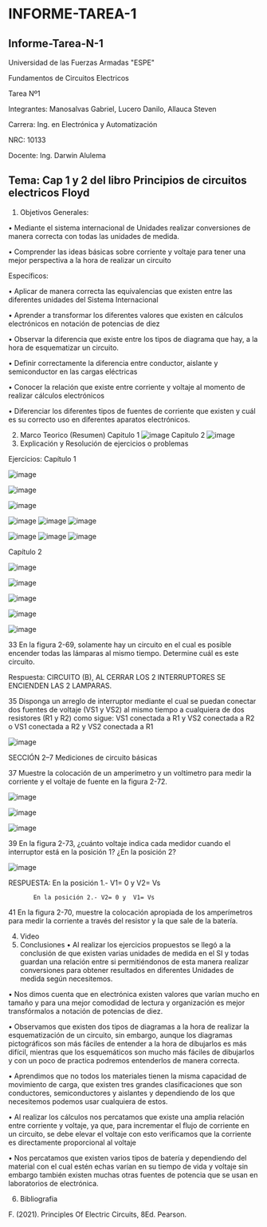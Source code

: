 # INFORME-TAREA-1
Informe-Tarea-N-1
-----------------------------------------------------------------------------------------------------------------------------
Universidad de las Fuerzas Armadas "ESPE"

Fundamentos de Circuitos Electricos

Tarea Nº1

Integrantes: Manosalvas Gabriel, Lucero Danilo, Allauca Steven

Carrera: Ing. en Electrónica y Automatización

NRC: 10133

Docente: Ing. Darwin Alulema

Tema: Cap 1 y 2 del libro Principios de circuitos electricos Floyd
-----------------------------------------------------------------------------------------------------------------------------
1. Objetivos
Generales:

• Mediante el sistema internacional de Unidades realizar conversiones de manera correcta con todas las unidades de medida.

• Comprender las ideas básicas sobre corriente y voltaje para tener una mejor perspectiva a la hora de realizar un circuito

Específicos:

• Aplicar de manera correcta las equivalencias que existen entre las diferentes unidades del Sistema Internacional

• Aprender a transformar los diferentes valores que existen en cálculos electrónicos en notación de potencias de diez

• Observar la diferencia que existe entre los tipos de diagrama que hay, a la hora de esquematizar un circuito.

• Definir correctamente la diferencia entre conductor, aislante y semiconductor en las cargas eléctricas

• Conocer la relación que existe entre corriente y voltaje al momento de realizar cálculos electrónicos

• Diferenciar los diferentes tipos de fuentes de corriente que existen y cuál es su correcto uso en diferentes aparatos electrónicos.

2. Marco Teorico (Resumen)
 Capitulo 1
 ![image](https://user-images.githubusercontent.com/94025287/141034234-b42dbf0e-8c97-4c3c-84fc-b0b4e47ff0cd.png)
Capitulo 2
![image](https://user-images.githubusercontent.com/94025287/141034280-94bf226a-3119-4e74-a1d9-9625b93e0491.png)
3. Explicación y Resolución de ejercicios o problemas

Ejercicios:
Capítulo 1

![image](https://user-images.githubusercontent.com/93210648/141297677-ed929a13-d97f-447f-9d19-fed586cc424a.png)

![image](https://user-images.githubusercontent.com/93210648/141297979-a513d676-0efb-4696-bc8c-5eecb30f63d2.png)


![image](https://user-images.githubusercontent.com/93210648/141297882-6c4f0e38-665e-4bc8-bcd8-42bc3bb84a98.png)


![image](https://user-images.githubusercontent.com/93210648/141226656-9b089990-11c3-4f0b-bddd-968709ae393d.png)
![image](https://user-images.githubusercontent.com/93210648/141226909-2567d4ba-e1d1-4abf-848c-c7517d00c4e3.png)
![image](https://user-images.githubusercontent.com/93210648/141227341-9b3ba3bc-0fa2-42cc-ae0e-3dc645d4d530.png)

![image](https://user-images.githubusercontent.com/94025287/141222272-c5765c0b-aa4b-4557-a0e6-48e8f328908e.png)
![image](https://user-images.githubusercontent.com/94025287/141222331-1c30a7be-9e19-4262-8e88-1fd32e60e188.png)
![image](https://user-images.githubusercontent.com/94025287/141222380-88e102f0-26c0-43d7-ad17-fb3a794d7df1.png)





Capítulo 2

![image](https://user-images.githubusercontent.com/93210648/141298272-c1c6339f-c942-4baa-8e83-f4732ccef59f.png)

![image](https://user-images.githubusercontent.com/93210648/141298416-85364b31-a6e9-4fcc-a2ca-19add67576a0.png)




![image](https://user-images.githubusercontent.com/93210648/141298532-0efa9421-61ef-4d6e-9ca0-bbbf30503118.png)

![image](https://user-images.githubusercontent.com/93210648/141298785-a4c003a8-dcdd-4e3b-885a-dc23197aa46d.png)




![image](https://user-images.githubusercontent.com/93210648/141231275-9e13a7da-04ba-4e49-8b8f-e98089a7db18.png)

33 En la figura 2-69, solamente hay un circuito en el cual es posible encender todas las lámparas al mismo
tiempo. Determine cuál es este circuito.


Respuesta: CIRCUITO (B), AL CERRAR LOS 2 INTERRUPTORES SE ENCIENDEN LAS 2 LAMPARAS.


35 Disponga un arreglo de interruptor mediante el cual se puedan conectar dos fuentes de voltaje (VS1 y
VS2) al mismo tiempo a cualquiera de dos resistores (R1 y R2) como sigue:
VS1 conectada a R1 y VS2 conectada a R2
o VS1 conectada a R2 y VS2 conectada a R1

![image](https://user-images.githubusercontent.com/93210648/141295449-38aa1162-2e31-4aed-9d51-e7c3c64c8ea5.png)


SECCIÓN 2–7 Mediciones de circuito básicas




37  Muestre la colocación de un amperímetro y un voltímetro para medir la corriente y el voltaje de
fuente en la figura 2-72.

![image](https://user-images.githubusercontent.com/93210648/141296137-7a7611f1-71f0-4227-a935-e90e7de79a8d.png)




![image](https://user-images.githubusercontent.com/93210648/141300670-c8a01751-354c-415c-a3c6-7694f05ac86c.png)


![image](https://user-images.githubusercontent.com/93210648/141300895-f16cdb5f-00eb-4059-b001-ab6516131526.png)


39  En la figura 2-73, ¿cuánto voltaje indica cada medidor cuando el interruptor está en la posición 1?
¿En la posición 2?

![image](https://user-images.githubusercontent.com/93210648/141301211-6c68aac1-433c-472f-a2cd-435b47671db8.png)

RESPUESTA: En la posición 1.- V1= 0 y  V2= Vs
           
           
           En la posición 2.- V2= 0 y  V1= Vs
           
           
           
41  En la figura 2-70, muestre la colocación apropiada de los amperímetros para medir la corriente a
través del resistor y la que sale de la batería.




4. Video
5. Conclusiones
• Al realizar los ejercicios propuestos se llegó a la conclusión de que existen varias unidades de medida en el SI y todas guardan una relación entre si permitiéndonos de esta manera realizar conversiones para obtener resultados en diferentes Unidades de medida según necesitemos.

• Nos dimos cuenta que en electrónica existen valores que varían mucho en tamaño y para una mejor comodidad de lectura y organización es mejor transfórmalos a notación de potencias de diez.

• Observamos que existen dos tipos de diagramas a la hora de realizar la esquematización de un circuito, sin embargo, aunque los diagramas pictográficos son más fáciles de entender a la hora de dibujarlos es más difícil, mientras que los esquemáticos son mucho más fáciles de dibujarlos y con un poco de practica podremos entenderlos de manera correcta.

• Aprendimos que no todos los materiales tienen la misma capacidad de movimiento de carga, que existen tres grandes clasificaciones que son conductores, semiconductores y aislantes y dependiendo de los que necesitemos podemos usar cualquiera de estos.

• Al realizar los cálculos nos percatamos que existe una amplia relación entre corriente y voltaje, ya que, para incrementar el flujo de corriente en un circuito, se debe elevar el voltaje con esto verificamos que la corriente es directamente proporcional al voltaje

• Nos percatamos que existen varios tipos de batería y dependiendo del material con el cual estén echas varían en su tiempo de vida y voltaje sin embargo también existen muchas otras fuentes de potencia que se usan en laboratorios de electrónica.

6. Bibliografia

F. (2021). Principles Of Electric Circuits, 8Ed. Pearson.




